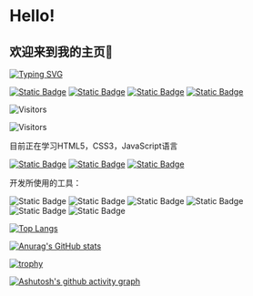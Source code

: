 # Hello!
## 欢迎来到我的主页👏


 <a href="#"><img src="https://readme-typing-svg.demolab.com?font=Fira+Code&weight=500&size=21&pause=10&color=000000&center=%E7%9C%9F%E7%9A%84&vCenter=%E7%9C%9F%E7%9A%84&repeat=%E7%9C%9F%E7%9A%84&random=%E7%9C%9F%E7%9A%84&width=200&height=30&lines=Hello+World+!;Hello+World+!" alt="Typing SVG" /></a>

[![Static Badge](https://img.shields.io/badge/Github-black?logo=Github)](https://github.com/xzyl4303)
[![Static Badge](https://img.shields.io/badge/%E4%B8%AA%E4%BA%BA%E7%BD%91%E7%AB%99-grey?logo=Github)](https://xzyl4303.github.io/)
[![Static Badge](https://img.shields.io/badge/blogger-orange?logo=blogger&logoColor=%23ffffff)](https://xgwji.blogspot.com/)
[![Static Badge](https://img.shields.io/badge/BiliBili-pink?logo=bilibili)
](https://space.bilibili.com/1179220018)

![Visitors](https://api.visitorbadge.io/api/visitors?path=xzyl4303&label=%E8%AE%BF%E9%97%AE%E6%95%B0%E9%87%8F&labelColor=%23d9e3f0&countColor=%232ccce4&style=flat)

![Visitors](https://api.visitorbadge.io/api/visitors?path=xzyl4303.github.io&label=%E4%B8%AA%E4%BA%BA%E7%BD%91%E7%AB%99%E8%AE%BF%E9%97%AE%E6%95%B0%E9%87%8F&labelColor=%23d9e3f0&countColor=%232ccce4)



目前正在学习HTML5，CSS3，JavaScript语言


[![Static Badge](https://img.shields.io/badge/HTML5-orange?logo=HTML5&logoColor=%23ffffff)](#)
[![Static Badge](https://img.shields.io/badge/CSS3-blue?logo=CSS3&logoColor=%23ffffff)](#)
[![Static Badge](https://img.shields.io/badge/JavaScript-yellow?logo=Javascript&logoColor=%23ffffff)](#)

开发所使用的工具：

![Static Badge](https://img.shields.io/badge/Vercel-black?logo=Vercel&logoColor=%23ffffff)
![Static Badge](https://img.shields.io/badge/Github-black?logo=GitHub&logoColor=%23ffffff)
![Static Badge](https://img.shields.io/badge/ChatGPT-black?logo=openai&logoColor=%23ffffff)
![Static Badge](https://img.shields.io/badge/Visual%20Studio%20Code-black?logo=visualstudiocode&logoColor=blue)
![Static Badge](https://img.shields.io/badge/Xcode-black?logo=xcode&logoColor=blue)
![Static Badge](https://img.shields.io/badge/Chrome-black?logo=googlechrome)



[![Top Langs](https://github-readme-stats.vercel.app/api/top-langs/?username=xzyl4303&layout=compact)](#)

[![Anurag's GitHub stats](https://github-readme-stats.vercel.app/api?username=xzyl4303&show_icons=true&theme=graywhite)](#)

[![trophy](https://github-profile-trophy.vercel.app/?username=xzyl4303)](#)

[![Ashutosh's github activity graph](https://github-readme-activity-graph.vercel.app/graph?username=xzyl4303&theme=react)](#)


